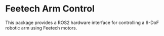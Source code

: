 # Feetech Arm Control

This package provides a ROS2 hardware interface for controlling a 6-DoF robotic arm using Feetech motors.
